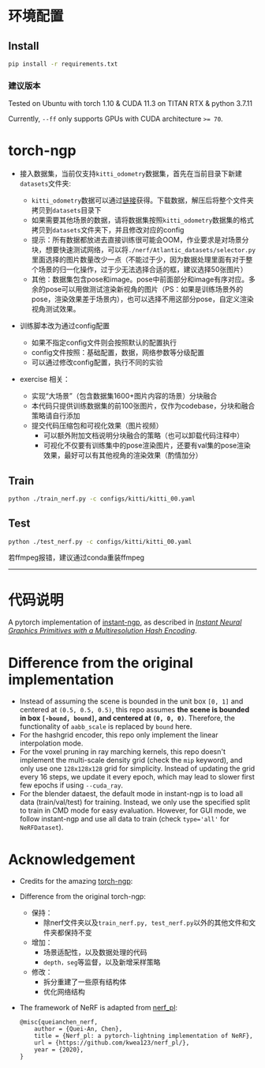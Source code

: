 # 环境配置

## Install
```bash
pip install -r requirements.txt
```
### 建议版本
Tested on Ubuntu with torch 1.10 & CUDA 11.3 on TITAN RTX & python 3.7.11

Currently, `--ff` only supports GPUs with CUDA architecture `>= 70`.

# torch-ngp
- 接入数据集，当前仅支持`kitti_odometry`数据集，首先在当前目录下新建`datasets`文件夹:
    - `kitti_odometry`数据可以通过[链接](https://studio.brainpp.com/dataset/3840?name=kiiti%EF%BC%88%E5%A4%84%E7%90%86%E8%BF%87%E7%9A%84%E9%83%A8%E5%88%86%E6%95%B0%E6%8D%AE%EF%BC%89)获得。下载数据，解压后将整个文件夹拷贝到`datasets`目录下
    - 如果需要其他场景的数据，请将数据集按照`kitti_odometry`数据集的格式拷贝到`datasets`文件夹下，并且修改对应的config
    - 提示：所有数据都放进去直接训练很可能会OOM，作业要求是对场景分块，想要快速测试网络，可以将`./nerf/Atlantic_datasets/selector.py`里面选择的图片数量改少一点（不能过于少，因为数据处理里面有对于整个场景的归一化操作，过于少无法选择合适的框，建议选择50张图片）
    - 其他：数据集包含pose和image。pose中前面部分和image有序对应。多余的pose可以用做测试渲染新视角的图片（PS：如果是训练场景外的pose，渲染效果差于场景内），也可以选择不用这部分pose，自定义渲染视角测试效果。

- 训练脚本改为通过config配置
    - 如果不指定config文件则会按照默认的配置执行
    - config文件按照：基础配置，数据，网络参数等分级配置
    - 可以通过修改config配置，执行不同的实验
 
- exercise 相关：
    - 实现“大场景”（包含数据集1600+图片内容的场景）分块融合
    - 本代码只提供训练数据集的前100张图片，仅作为codebase，分块和融合策略请自行添加
    - 提交代码压缩包和可视化效果（图片视频）
        - 可以额外附加文档说明分块融合的策略（也可以卸载代码注释中）
        - 可视化不仅要有训练集中的pose渲染图片，还要有val集的pose渲染效果，最好可以有其他视角的渲染效果（酌情加分）

## Train
```bash
python ./train_nerf.py -c configs/kitti/kitti_00.yaml
```
## Test
```bash
python ./test_nerf.py -c configs/kitti/kitti_00.yaml
```

若ffmpeg报错，建议通过conda重装ffmpeg

---
# 代码说明
A pytorch implementation of [instant-ngp](https://github.com/NVlabs/instant-ngp), as described in [_Instant Neural Graphics Primitives with a Multiresolution Hash Encoding_](https://nvlabs.github.io/instant-ngp/assets/mueller2022instant.pdf).


# Difference from the original implementation
* Instead of assuming the scene is bounded in the unit box `[0, 1]` and centered at `(0.5, 0.5, 0.5)`, this repo assumes **the scene is bounded in box `[-bound, bound]`, and centered at `(0, 0, 0)`**. Therefore, the functionality of `aabb_scale` is replaced by `bound` here.
* For the hashgrid encoder, this repo only implement the linear interpolation mode.
* For the voxel pruning in ray marching kernels, this repo doesn't implement the multi-scale density grid (check the `mip` keyword), and only use one `128x128x128` grid for simplicity. Instead of updating the grid every 16 steps, we update it every epoch, which may lead to slower first few epochs if using `--cuda_ray`.
* For the blender dataest, the default mode in instant-ngp is to load all data (train/val/test) for training. Instead, we only use the specified split to train in CMD mode for easy evaluation. However, for GUI mode, we follow instant-ngp and use all data to train (check `type='all'` for `NeRFDataset`).


# Acknowledgement

* Credits for the amazing [torch-ngp](https://github.com/ashawkey/torch-ngp):

* Difference from the original torch-ngp:
    * 保持：
        * 除nerf文件夹以及`train_nerf.py, test_nerf.py`以外的其他文件和文件夹都保持不变
    * 增加：
        * 场景适配性，以及数据处理的代码
        * `depth，seg`等监督，以及新增采样策略
    * 修改：
        * 拆分重建了一些原有结构体
        * 优化网络结构

* The framework of NeRF is adapted from [nerf_pl](https://github.com/kwea123/nerf_pl):
    ```
    @misc{queianchen_nerf,
        author = {Quei-An, Chen},
        title = {Nerf_pl: a pytorch-lightning implementation of NeRF},
        url = {https://github.com/kwea123/nerf_pl/},
        year = {2020},
    }
    ```

